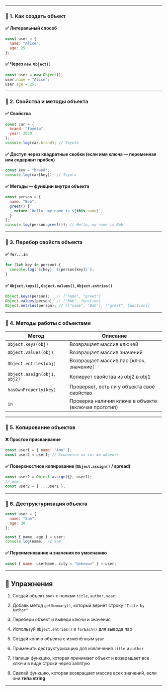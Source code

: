 

---

### 🔹 1. Как создать объект

#### ✅ Литеральный способ

```js
const user = {
  name: "Alice",
  age: 25
};
```

#### ✅ Через `new Object()`

```js
const user = new Object();
user.name = "Alice";
user.age = 25;
```

---

### 🔹 2. Свойства и методы объекта

#### ✅ Свойства

```js
const car = {
  brand: "Toyota",
  year: 2020
};
console.log(car.brand); // Toyota
```

#### ✅ Доступ через квадратные скобки (если имя ключа — переменная или содержит пробел)

```js
const key = "brand";
console.log(car[key]); // Toyota
```

#### ✅ Методы — функции внутри объекта

```js
const person = {
  name: "Bob",
  greet() {
    return `Hello, my name is ${this.name}`;
  }
};
console.log(person.greet()); // Hello, my name is Bob
```

---

### 🔹 3. Перебор свойств объекта

#### ✅ `for...in`

```js
for (let key in person) {
  console.log(`${key}: ${person[key]}`);
}
```

#### ✅ `Object.keys()`, `Object.values()`, `Object.entries()`

```js
Object.keys(person);   // ["name", "greet"]
Object.values(person); // ["Bob", function]
Object.entries(person); // [["name", "Bob"], ["greet", function]]
```

---

### 🔹 4. Методы работы с объектами

|Метод|Описание|
|---|---|
|`Object.keys(obj)`|Возвращает массив ключей|
|`Object.values(obj)`|Возвращает массив значений|
|`Object.entries(obj)`|Возвращает массив пар [ключ, значение]|
|`Object.assign(obj1, obj2)`|Копирует свойства из obj2 в obj1|
|`hasOwnProperty(key)`|Проверяет, есть ли у объекта своё свойство|
|`in`|Проверка наличия ключа в объекте (включая прототип)|

---

### 🔹 5. Копирование объектов

#### ❌ Простое присваивание

```js
const user1 = { name: "Ann" };
const user2 = user1; // Ссылается на тот же объект!
```

#### ✅ Поверхностное копирование (`Object.assign()` / spread)

```js
const user2 = Object.assign({}, user1);
// или
const user2 = { ...user1 };
```

---

### 🔹 6. Деструктуризация объекта

```js
const user = {
  name: "Sam",
  age: 30
};

const { name, age } = user;
console.log(name); // Sam
```

#### ✅ Переименование и значения по умолчанию

```js
const { name: userName, city = "Unknown" } = user;
```

---

## 🧩 Упражнения

1. Создай объект `book` с полями `title`, `author`, `year`
    
2. Добавь метод `getSummary()`, который вернёт строку `"Title by Author"`
    
3. Перебери объект и выведи ключи и значения
    
4. Используй `Object.entries()` и `forEach()` для вывода пар
    
5. Создай копию объекта с изменённым `year`
    
6. Применить деструктуризацию для извлечения `title` и `author`
    
7. Напиши функцию, которая принимает объект и возвращает все ключи в виде строки через запятую
    
8. Сделай функцию, которая возвращает массив всех значений, если они **типа string**
    

---
